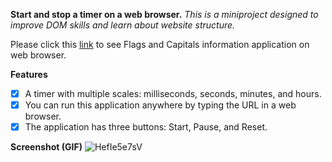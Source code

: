 **Start and stop a timer on a web browser.**
*This is a miniproject designed to improve DOM skills and learn about website structure.*

Please click this [link] to see Flags and Capitals information application on web browser.


[link]:https://bossuperior.github.io/Stopwatch/

**Features**
- [x] A timer with multiple scales: milliseconds, seconds, minutes, and hours.
- [x] You can run this application anywhere by typing the URL in a web browser.
- [x] The application has three buttons: Start, Pause, and Reset.

**Screenshot (GIF)**
![HefIe5e7sV](https://github.com/user-attachments/assets/141f63d2-742b-4ad1-9776-f1e7014d73fa)

